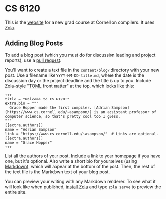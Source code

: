 CS 6120
=======

This is the [website][cs6120] for a new grad course at Cornell on compilers.
It uses [Zola][].

[zola]: https://www.getzola.org
[cs6120]: https://www.cs.cornell.edu/courses/cs6120/2019fa/


Adding Blog Posts
-----------------

To add a blog post (which you must do for discussion leading and project reports), use a [pull request][pr].

You'll want to create a text file in the `content/blog/` directory with your new post.
Use a filename like `YYYY-MM-DD-title.md`, where the date is the discussion day or the project deadline and the title is up to you.
Include Zola-style "[TOML][] front matter" at the top, which looks like this:

    +++
    title = "Welcome to CS 6120!"
    extra.bio = """
      Grace Hopper made the first compiler. [Adrian Sampson](https://www.cs.cornell.edu/~asampson/) is an assistant professor of computer science, so that's pretty cool too I guess.
    """
    [[extra.authors]]
    name = "Adrian Sampson"
    link = "https://www.cs.cornell.edu/~asampson/"  # Links are optional.
    [[extra.authors]]
    name = "Grace Hopper"
    +++

List all the authors of your post.
Include a link to your homepage if you have one, but it's optional.
Also write a short bio for yourselves (using [Markdown][]), which will appear at the bottom of the post.
Then, the rest of the text file is the Markdown text of your blog post.

You can preview your writing with any Markdown renderer.
To see what it will look like when published, [install Zola][zola-install] and type `zola serve` to preview the entire site.

[pr]: https://help.github.com/en/articles/about-pull-requests
[toml]: https://github.com/toml-lang/toml
[markdown]: https://daringfireball.net/projects/markdown/
[zola-install]: https://www.getzola.org/documentation/getting-started/installation/
